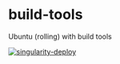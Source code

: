 # build-tools
Ubuntu (rolling) with build tools

[![singularity-deploy](https://github.com/shub-fuzz/build-tools/actions/workflows/builder.yml/badge.svg?branch=main)](https://github.com/shub-fuzz/build-tools/actions/workflows/builder.yml)
